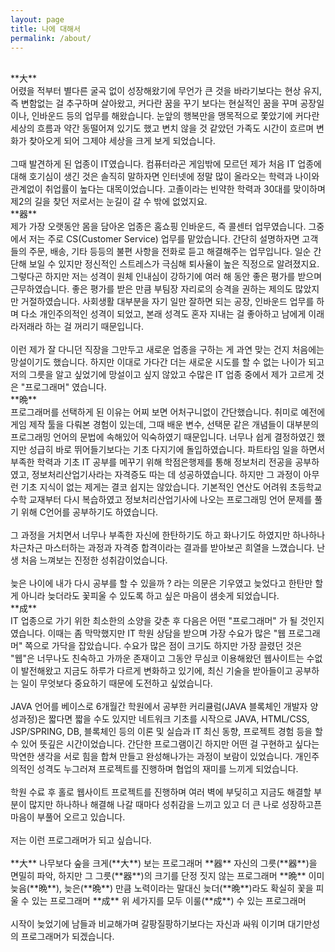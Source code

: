 ```yaml
---
layout: page
title: 나에 대해서
permalink: /about/
---
```

<div class="mt50"></div>

<br>
**大**<br>
어렸을 적부터 별다른 굴곡 없이 성장해왔기에
무언가 큰 것을 바라기보다는 현상 유지, 즉 변함없는 걸 추구하며 살아왔고,
커다란 꿈을 꾸기 보다는 현실적인 꿈을 꾸며 공장일이나, 인바운드 등의 업무를 해왔습니다.
눈앞의 행복만을 맹목적으로 쫓았기에 커다란 세상의 흐름과 약간 동떨어져 있기도 했고
변치 않을 것 같았던 가족도 시간이 흐르며 변화가 찾아오게 되어 그제야 세상을 크게 보게 되었습니다.
<br>
<br>
그때 발견하게 된 업종이 IT였습니다.
컴퓨터라곤 게임밖에 모르던 제가 처음 IT 업종에 대해 호기심이 생긴 것은
솔직히 말하자면 인터넷에 정말 많이 올라오는 학력과 나이와 관계없이 취업률이 높다는 대목이었습니다.
고졸이라는 빈약한 학력과 30대를 맞이하며 제2의 길을 찾던 저로서는 눈길이 갈 수 밖에 없었지요.

<br>
**器**<br>
제가 가장 오랫동안 몸을 담아온 업종은 홈쇼핑 인바운드, 즉 콜센터 업무였습니다.
그중에서 저는 주로 CS(Customer Service) 업무를 맡았습니다.
간단히 설명하자면 고객들의 주문, 배송, 기타 등등의 불편 사항을 전화로 듣고 해결해주는 업무입니다.
일순 간단해 보일 수 있지만 정신적인 스트레스가 극심해 퇴사율이 높은 직정으로 알려졌지요.
그렇다곤 하지만 저는 성격이 원체 인내심이 강하기에 여러 해 동안 좋은 평가를 받으며 근무하였습니다.
좋은 평가를 받은 만큼 부팀장 자리로의 승격을 권하는 제의도 많았지만 거절하였습니다.
사회생활 대부분을 자기 일만 잘하면 되는 공장, 인바운드 업무를 하며 다소 개인주의적인 성격이 되었고, 
본래 성격도 혼자 지내는 걸 좋아하고 남에게 이래라저래라 하는 걸 꺼리기 때문입니다.
<br>
<br>
이런 제가 잘 다니던 직장을 그만두고 새로운 업종을 구하는 게 과연 맞는 건지 처음에는 망설이기도 했습니다.
하지만 이대로 가다간 더는 새로운 시도를 할 수 없는 나이가 되고 저의 그릇을 알고 싶었기에 망설이고 싶지 않았고
수많은 IT 업종 중에서 제가 고르게 것은 "프로그래머" 였습니다.



<br>
**晩**<br>
프로그래머를 선택하게 된 이유는 어찌 보면 어처구니없이 간단했습니다.
취미로 예전에 게임 제작 툴을 다뤄본 경험이 있는데,
그때 배운 변수, 선택문 같은 개념들이 대부분의 프로그래밍 언어의 문법에 속해있어 익숙하였기 때문입니다.
너무나 쉽게 결정하였긴 했지만 성급히 바로 뛰어들기보다는 기초 다지기에 돌입하였습니다.
파트타임 일을 하면서 부족한 학력과 기초 IT 공부를 메꾸기 위해 학점은행제를 통해 정보처리 전공을 공부하였고,
정보처리산업기사라는 자격증도 따는 데 성공하였습니다.
하지만 그 과정이 아무런 기초 지식이 없는 제게는 결코 쉽지는 않았습니다.
기본적인 연산도 어려워 초등학교 수학 교재부터 다시 복습하였고 정보처리산업기사에 나오는 프로그래밍 언어 문제를 풀기 위해
C언어를 공부하기도 하였습니다.
<br>
<br>
그 과정을 거치면서 너무나 부족한 자신에 한탄하기도 하고 화나기도 하였지만
하나하나 차근차근 마스터하는 과정과 자격증 합격이라는 결과를 받아보곤 희열을 느꼈습니다.
난생 처음 느껴보는 진정한 성취감이었습니다.
<br>
<br>
늦은 나이에 내가 다시 공부를 할 수 있을까 ? 라는 의문은 기우였고
늦었다고 한탄만 할 게 아니라 늦더라도 꽃피울 수 있도록 하고 싶은 마음이 샘솟게 되었습니다.

<br>
**成**<br>
IT 업종으로 가기 위한 최소한의 소양을 갖춘 후 다음은 어떤 "프로그래머" 가 될 것인지였습니다.
이때는 좀 막막했지만 IT 학원 상담을 받으며 가장 수요가 많은 "웹 프로그래머" 쪽으로 가닥을 잡았습니다.
수요가 많은 점이 크기도 하지만 가장 끌렸던 것은 "웹"은 너무나도 친숙하고 가까운 존재이고
그동안 무심코 이용해왔던 웹사이트는 수없이 발전해왔고 지금도 하루가 다르게 변화하고 있기에,
최신 기술을 받아들이고 공부하는 일이 무엇보다 중요하기 때문에 도전하고 싶었습니다.
<br>
<br>
JAVA 언어를 베이스로 6개월간 학원에서 공부한 커리큘럼(JAVA 블록체인 개발자 양성과정)은 짧다면 짧을 수도 있지만 
네트워크 기초를 시작으로 JAVA, HTML/CSS, JSP/SPRING, DB, 블록체인 등의 이론 및 실습과
IT 최신 동향, 프로젝트 경험 등을 할 수 있어 뜻깊은 시간이었습니다.
간단한 프로그램이긴 하지만 어떤 걸 구현하고 싶다는 막연한 생각을 서로 힘을 합쳐 만들고 완성해나가는 과정이 보람이 있었습니다.
개인주의적인 성격도 누그러져 프로젝트를 진행하며 협업의 재미를 느끼게 되었습니다.
<br>
<br>
학원 수료 후 홀로 웹사이트 프로젝트를 진행하며 여러 벽에 부딪히고 지금도 해결할 부분이 많지만
하나하나 해결해 나갈 때마다 성취감을 느끼고 있고 더 큰 나로 성장하고픈 마음이 부풀어 오르고 있습니다.
<br>
<br>
저는 이런 프로그래머가 되고 싶습니다.
<br>
<br>
**大** 나무보다 숲을 크게(**大**) 보는 프로그래머
**器** 자신의 그릇(**器**)을 면밀히 파악, 하지만 그 그릇(**器**)의 크기를 단정 짓지 않는 프로그래머
**晩** 이미 늦음(**晩**), 늦은(**晩**) 만큼 노력이라는 말대신 늦더(**晩**)라도 확실히 꽃을 피울 수 있는 프로그래머 
**成** 위 세가지를 모두 이룰(**成**) 수 있는 프로그래머
<br>
<br>
시작이 늦었기에 남들과 비교해가며 갈팡질팡하기보다는 자신과 싸워 이기며 대기만성의 프로그래머가 되겠습니다.




